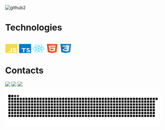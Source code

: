 
 ![github2](https://user-images.githubusercontent.com/70164638/111085221-25257d80-84f5-11eb-9cb3-e65e8d9f218b.gif)
  
 ##
  <h1>Technologies</h1>
  <div style="display: inline_block"><br>
  <img align="center" alt="Gabs-Js" height="30" width="40" src="https://raw.githubusercontent.com/devicons/devicon/master/icons/javascript/javascript-plain.svg">
  <img align="center" alt="Gabs-Ts" height="30" width="40" src="https://raw.githubusercontent.com/devicons/devicon/master/icons/typescript/typescript-plain.svg">
  <img align="center" alt="Gabs-React" height="30" width="40" src="https://raw.githubusercontent.com/devicons/devicon/master/icons/react/react-original.svg">
  <img align="center" alt="Gabs-HTML" height="30" width="40" src="https://raw.githubusercontent.com/devicons/devicon/master/icons/html5/html5-original.svg">
  <img align="center" alt="Gabs-CSS" height="30" width="40" src="https://raw.githubusercontent.com/devicons/devicon/master/icons/css3/css3-original.svg">
   
</div>

##


<div> 
 
 <h1>Contacts</h1>
  <a href="https://instagram.com/gabriel_santiiago" target="_blank"><img src="https://img.shields.io/badge/-Instagram-%#0F5DD5?style=for-the-badge&logo=instagram&logoColor=white" target="_blank"></a>
  <a href = "mailto: santiagos@alu.ufc.br"><img src="https://img.shields.io/badge/-Gmail-%23333?style=for-the-badge&logo=gmail&logoColor=white" target="_blank"></a>
  <a href="https://www.linkedin.com/in/gabriel-c-b00bb3130/" target="_blank"><img src="https://img.shields.io/badge/-LinkedIn-%230077B5?style=for-the-badge&logo=linkedin&logoColor=white" target="_blank"></a> 
 
  

![Snake animation](https://github.com/Santiagososs/Santiagososs/blob/output/github-contribution-grid-snake.svg)
 
 </div> 
 
 
 
